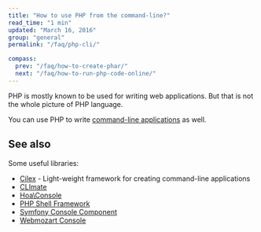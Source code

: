 ```yaml
---
title: "How to use PHP from the command-line?"
read_time: "1 min"
updated: "March 16, 2016"
group: "general"
permalink: "/faq/php-cli/"

compass:
  prev: "/faq/how-to-create-phar/"
  next: "/faq/how-to-run-php-code-online/"
---
```


PHP is mostly known to be used for writing web applications. But that is not the
whole picture of PHP language.

You can use PHP to write [command-line applications](http://php.net/manual/en/features.commandline.php)
as well.

## See also

Some useful libraries:

* [Cilex](http://cilex.github.io/) - Light-weight framework for creating command-line applications
* [CLImate](http://climate.thephpleague.com/)
* [Hoa\Console](https://github.com/hoaproject/Console)
* [PHP Shell Framework](https://github.com/piotrooo/php-shell-framework)
* [Symfony Console Component](http://symfony.com/components/Console)
* [Webmozart Console](https://github.com/webmozart/console)
